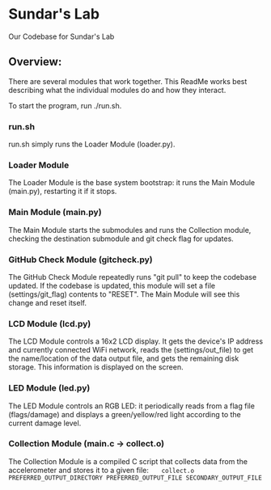 # Sundar's Lab
Our Codebase for Sundar's Lab

## Overview:

There are several modules that work together. This ReadMe works best describing what the individual modules do and how they interact.

To start the program, run ./run.sh.

### run.sh

run.sh simply runs the Loader Module (loader.py).

### Loader Module

The Loader Module is the base system bootstrap: it runs the Main Module (main.py), restarting it if it stops.

### Main Module (main.py)

The Main Module starts the submodules and runs the Collection module, checking the destination submodule and git check flag for updates.

### GitHub Check Module (gitcheck.py)

The GitHub Check Module repeatedly runs "git pull" to keep the codebase updated. If the codebase is updated, this module will set a file (settings/git_flag) contents to "RESET". The Main Module will see this change and reset itself.

### LCD Module (lcd.py)

The LCD Module controls a 16x2 LCD display. It gets the device's IP address and currently connected WiFi network, reads the (settings/out_file) to get the name/location of the data output file, and gets the remaining disk storage. This information is displayed on the screen.

### LED Module (led.py)

The LED Module controls an RGB LED: it periodically reads from a flag file (flags/damage) and displays a green/yellow/red light according to the current damage level.

### Collection Module (main.c -> collect.o)

The Collection Module is a compiled C script that collects data from the accelerometer and stores it to a given file:
`	collect.o PREFERRED_OUTPUT_DIRECTORY PREFERRED_OUTPUT_FILE SECONDARY_OUTPUT_FILE`

